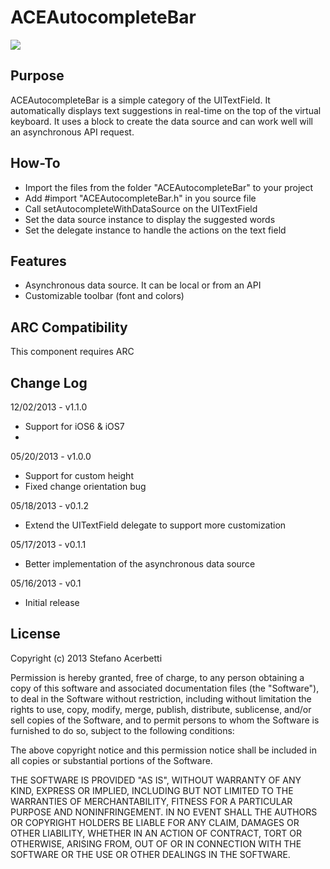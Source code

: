 ACEAutocompleteBar
==================

![](https://github.com/acerbetti/ACEAutocompleteBar/blob/master/Example.png?raw=true)

Purpose
--------------
ACEAutocompleteBar is a simple category of the UITextField. 
It automatically displays text suggestions in real-time on the top of the virtual keyboard. It uses a block to create the data source and can work well will an asynchronous API request. 

How-To
------------------
- Import the files from the folder "ACEAutocompleteBar" to your project
- Add #import "ACEAutocompleteBar.h" in you source file
- Call setAutocompleteWithDataSource on the UITextField
- Set the data source instance to display the suggested words
- Set the delegate instance to handle the actions on the text field


Features
------------------
- Asynchronous data source. It can be local or from an API
- Customizable toolbar (font and colors)


ARC Compatibility
------------------
This component requires ARC


Change Log
------------------
12/02/2013 - v1.1.0
- Support for iOS6 & iOS7
- 
05/20/2013 - v1.0.0
- Support for custom height
- Fixed change orientation bug

05/18/2013 - v0.1.2
- Extend the UITextField delegate to support more customization

05/17/2013 - v0.1.1
- Better implementation of the asynchronous data source

05/16/2013 - v0.1
- Initial release


License
------------------
Copyright (c) 2013 Stefano Acerbetti

Permission is hereby granted, free of charge, to any person obtaining a copy of this software and associated documentation files (the "Software"), to deal in the Software without restriction, including without limitation the rights to use, copy, modify, merge, publish, distribute, sublicense, and/or sell copies of the Software, and to permit persons to whom the Software is furnished to do so, subject to the following conditions:

The above copyright notice and this permission notice shall be included in all copies or substantial portions of the Software.

THE SOFTWARE IS PROVIDED "AS IS", WITHOUT WARRANTY OF ANY KIND, EXPRESS OR IMPLIED, INCLUDING BUT NOT LIMITED TO THE WARRANTIES OF MERCHANTABILITY, FITNESS FOR A PARTICULAR PURPOSE AND NONINFRINGEMENT. IN NO EVENT SHALL THE AUTHORS OR COPYRIGHT HOLDERS BE LIABLE FOR ANY CLAIM, DAMAGES OR OTHER LIABILITY, WHETHER IN AN ACTION OF CONTRACT, TORT OR OTHERWISE, ARISING FROM, OUT OF OR IN CONNECTION WITH THE SOFTWARE OR THE USE OR OTHER DEALINGS IN THE SOFTWARE.
